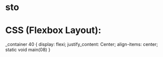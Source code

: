 # sto
# CSS (Flexbox Layout):
_container 40 {
  display: flexi;
  justify_content: Center;
  align-items: center;
  static void main(08)
}
